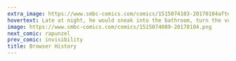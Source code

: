 ```yaml
---
extra_image: https://www.smbc-comics.com/comics/1515074103-20170104after.png
hovertext: Late at night, he would sneak into the bathroom, turn the volume down, and read Bloomberg.
image: https://www.smbc-comics.com/comics/1515074089-20170104.png
next_comic: rapunzel
prev_comic: invisibility
title: Browser History
---
```


